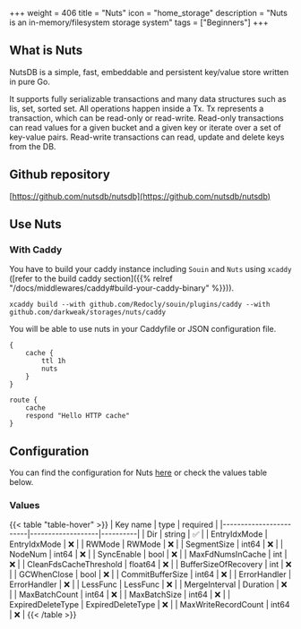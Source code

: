 +++
weight = 406
title = "Nuts"
icon = "home_storage"
description = "Nuts is an in-memory/filesystem storage system"
tags = ["Beginners"]
+++

## What is Nuts
NutsDB is a simple, fast, embeddable and persistent key/value store written in pure Go.

It supports fully serializable transactions and many data structures such as lis, set, sorted set. All operations happen inside a Tx. Tx represents a transaction, which can be read-only or read-write. Read-only transactions can read values for a given bucket and a given key or iterate over a set of key-value pairs. Read-write transactions can read, update and delete keys from the DB.

## Github repository
[https://github.com/nutsdb/nutsdb](https://github.com/nutsdb/nutsdb)

## Use Nuts
### With Caddy
You have to build your caddy instance including `Souin` and `Nuts` using `xcaddy` ([refer to the build caddy section]({{% relref "/docs/middlewares/caddy#build-your-caddy-binary" %}})).
```shell
xcaddy build --with github.com/Redocly/souin/plugins/caddy --with github.com/darkweak/storages/nuts/caddy
```
You will be able to use nuts in your Caddyfile or JSON configuration file.
```caddyfile
{
    cache {
        ttl 1h
        nuts
    }
}

route {
    cache
    respond "Hello HTTP cache"
}
```

## Configuration
You can find the configuration for Nuts [here](https://github.com/nutsdb/nutsdb/blob/master/options.go#L55) or check the values table below.

### Values
{{< table "table-hover" >}}
| Key name               | type              | required |
|------------------------|-------------------|----------|
| Dir                    | string            | ✅       |
| EntryIdxMode           | EntryIdxMode      | ❌       |
| RWMode                 | RWMode            | ❌       |
| SegmentSize            | int64             | ❌       |
| NodeNum                | int64             | ❌       |
| SyncEnable             | bool              | ❌       |
| MaxFdNumsInCache       | int               | ❌       |
| CleanFdsCacheThreshold | float64           | ❌       |
| BufferSizeOfRecovery   | int               | ❌       |
| GCWhenClose            | bool              | ❌       |
| CommitBufferSize       | int64             | ❌       |
| ErrorHandler           | ErrorHandler      | ❌       |
| LessFunc               | LessFunc          | ❌       |
| MergeInterval          | Duration          | ❌       |
| MaxBatchCount          | int64             | ❌       |
| MaxBatchSize           | int64             | ❌       |
| ExpiredDeleteType      | ExpiredDeleteType | ❌       |
| MaxWriteRecordCount    | int64             | ❌       |
{{< /table >}}
